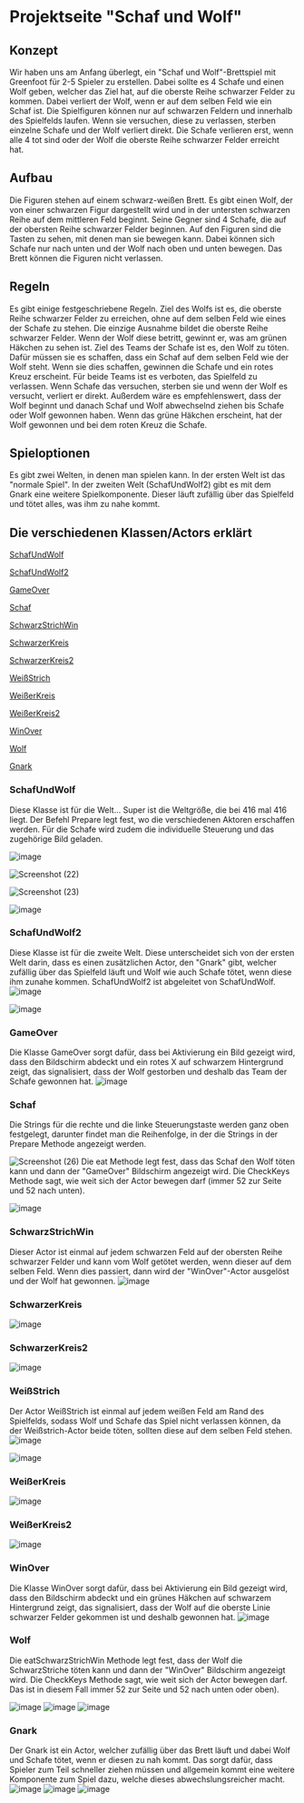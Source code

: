 # Projektseite "Schaf und Wolf"

## Konzept
Wir haben uns am Anfang überlegt, ein "Schaf und Wolf"-Brettspiel mit Greenfoot für 2-5 Spieler zu erstellen. Dabei sollte es 4 Schafe und einen Wolf geben, welcher das Ziel hat, auf die oberste Reihe schwarzer Felder zu kommen. Dabei verliert der Wolf, wenn er auf dem selben Feld wie ein Schaf ist. Die Spielfiguren können nur auf schwarzen Feldern und innerhalb des Spielfelds laufen. Wenn sie versuchen, diese zu verlassen, sterben einzelne Schafe und der Wolf verliert direkt. Die Schafe verlieren erst, wenn alle 4 tot sind oder der Wolf die oberste Reihe schwarzer Felder erreicht hat.

## Aufbau
Die Figuren stehen auf einem schwarz-weißen Brett. Es gibt einen Wolf, der von einer schwarzen Figur dargestellt wird und in der untersten schwarzen Reihe auf dem mittleren Feld beginnt. Seine Gegner sind 4 Schafe, die auf der obersten Reihe schwarzer Felder beginnen. Auf den Figuren sind die Tasten zu sehen, mit denen man sie bewegen kann. Dabei können sich Schafe nur nach unten und der Wolf nach oben und unten bewegen. Das Brett können die Figuren nicht verlassen.

## Regeln
Es gibt einige festgeschriebene Regeln.
Ziel des Wolfs ist es, die oberste Reihe schwarzer Felder zu erreichen, ohne auf dem selben Feld wie eines der Schafe zu stehen. Die einzige Ausnahme bildet die oberste Reihe schwarzer Felder. Wenn der Wolf diese betritt, gewinnt er, was am grünen Häkchen zu sehen ist.
Ziel des Teams der Schafe ist es, den Wolf zu töten. Dafür müssen sie es schaffen, dass ein Schaf auf dem selben Feld wie der Wolf steht. Wenn sie dies schaffen, gewinnen die Schafe und ein rotes Kreuz erscheint.
Für beide Teams ist es verboten, das Spielfeld zu verlassen. Wenn Schafe das versuchen, sterben sie und wenn der Wolf es versucht, verliert er direkt.
Außerdem wäre es empfehlenswert, dass der Wolf beginnt und danach Schaf und Wolf abwechselnd ziehen bis Schafe oder Wolf gewonnen haben. Wenn das grüne Häkchen erscheint, hat der Wolf gewonnen und bei dem roten Kreuz die Schafe.

## Spieloptionen
Es gibt zwei Welten, in denen man spielen kann. In der ersten Welt ist das "normale Spiel". In der zweiten Welt (SchafUndWolf2) gibt es mit dem Gnark eine weitere Spielkomponente. Dieser läuft zufällig über das Spielfeld und tötet alles, was ihm zu nahe kommt.

## Die verschiedenen Klassen/Actors erklärt

[SchafUndWolf](#1)

[SchafUndWolf2](#2)

[GameOver](#3)

[Schaf](#4)

[SchwarzStrichWin](#5)

[SchwarzerKreis](#6)

[SchwarzerKreis2](#7)

[WeißStrich](#8)

[WeißerKreis](#9)

[WeißerKreis2](#10)

[WinOver](#11)

[Wolf](#12)

[Gnark](#13)

### <a name="1"></a>SchafUndWolf
Diese Klasse ist für die Welt...
Super ist die Weltgröße, die bei 416 mal 416 liegt. 
Der Befehl Prepare legt fest, wo die verschiedenen Aktoren erschaffen werden.
Für die Schafe wird zudem die individuelle Steuerung und das zugehörige Bild geladen.

![image](https://user-images.githubusercontent.com/111414678/225242748-ae7a3d58-8846-48d5-8f6f-412d10659b15.png)


![Screenshot (22)](https://user-images.githubusercontent.com/111414678/221164287-9a0e742c-46f3-454c-8eea-a69fc19b2c91.png)

![Screenshot (23)](https://user-images.githubusercontent.com/111414678/221164237-0510d77c-617e-4af6-900f-bff9a9ed9048.png)

![image](https://user-images.githubusercontent.com/111414678/221164183-ca406f2b-6411-48df-b5cb-17b05a922721.png)


### <a name="2"></a>SchafUndWolf2
Diese Klasse ist für die zweite Welt. Diese unterscheidet sich von der ersten Welt darin, dass es einen zusätzlichen Actor, den "Gnark" gibt, welcher zufällig über das Spielfeld läuft und Wolf wie auch Schafe tötet, wenn diese ihm zunahe kommen. SchafUndWolf2 ist abgeleitet von SchafUndWolf.
![image](https://user-images.githubusercontent.com/111414678/225242671-9f293c4c-3506-49a3-87d6-e6e8caf31255.png)

![image](https://user-images.githubusercontent.com/111414678/223656140-f4965825-bc02-48fd-81ed-266210b4c256.png)

### <a name="3"></a>GameOver 
Die Klasse GameOver sorgt dafür, dass bei Aktivierung ein Bild gezeigt wird, dass den Bildschirm abdeckt und ein rotes X auf schwarzem Hintergrund zeigt, das signalisiert, dass der Wolf gestorben und deshalb das Team der Schafe gewonnen hat.
![image](https://user-images.githubusercontent.com/111414678/221164569-0b41ad90-b7f8-4632-afee-d2a193a7a5f9.png)

### <a name="4"></a>Schaf 
Die Strings für die rechte und die linke Steuerungstaste werden ganz oben festgelegt, darunter findet man die Reihenfolge, in der die Strings in der Prepare Methode angezeigt werden.

![Screenshot (26)](https://user-images.githubusercontent.com/111414678/221164916-e1ace399-e97d-451b-bf1b-f2efed7e9108.png)
Die eat Methode legt fest, dass das Schaf den Wolf töten kann und dann der "GameOver" Bildschirm angezeigt wird. Die CheckKeys Methode sagt, wie weit sich der Actor bewegen darf (immer 52 zur Seite und 52 nach unten).

![image](https://user-images.githubusercontent.com/111414678/221164876-e38a5b9b-d5df-4c3e-98c4-6c7733c9e45e.png)

### <a name="5"></a>SchwarzStrichWin 
Dieser Actor ist einmal auf jedem schwarzen Feld auf der obersten Reihe schwarzer Felder und kann vom Wolf getötet werden, wenn dieser auf dem selben Feld. Wenn dies passiert, dann wird der "WinOver"-Actor ausgelöst und der Wolf hat gewonnen.
![image](https://user-images.githubusercontent.com/111414678/221165461-4e0cb48d-6aad-4810-a535-698005361f8e.png)

### <a name="6"></a>SchwarzerKreis 
![image](https://user-images.githubusercontent.com/111414678/221165544-3f1364eb-bfb3-4412-b6a5-cca1b20f412b.png)


### <a name="7"></a>SchwarzerKreis2 
![image](https://user-images.githubusercontent.com/111414678/221165585-9984cf5a-902a-4bfb-a623-6179260cb97c.png)


### <a name="8"></a>WeißStrich 
Der Actor WeißStrich ist einmal auf jedem weißen Feld am Rand des Spielfelds, sodass Wolf und Schafe das Spiel nicht verlassen können, da der Weißstrich-Actor beide töten, sollten diese auf dem selben Feld stehen.
![image](https://user-images.githubusercontent.com/111414678/221165623-752679c4-c8cf-40d8-b2df-bffc64adc6d6.png)

![image](https://user-images.githubusercontent.com/111414678/221165657-8eb02741-61ea-4868-8113-4b86d71a95b5.png)


### <a name="9"></a>WeißerKreis 
![image](https://user-images.githubusercontent.com/111414678/221165696-59c887ca-2349-4745-b94b-13b04427bf86.png)


### <a name="10"></a>WeißerKreis2 
![image](https://user-images.githubusercontent.com/111414678/221165756-74176a88-da6e-4523-9b15-ccb19e4b46b7.png)


### <a name="11"></a>WinOver 
Die Klasse WinOver sorgt dafür, dass bei Aktivierung ein Bild gezeigt wird, dass den Bildschirm abdeckt und ein grünes Häkchen auf schwarzem Hintergrund zeigt, das signalisiert, dass der Wolf auf die oberste Linie schwarzer Felder gekommen ist und deshalb gewonnen hat.
![image](https://user-images.githubusercontent.com/111414678/221165813-feb8c739-a295-411d-9c5b-2ceaaceac94a.png)


### <a name="12"></a>Wolf 
Die eatSchwarzStrichWin Methode legt fest, dass der Wolf die SchwarzStriche töten kann und dann der "WinOver" Bildschirm angezeigt wird. Die CheckKeys Methode sagt, wie weit sich der Actor bewegen darf. Das ist in diesem Fall immer 52 zur Seite und 52 nach unten oder oben).

![image](https://user-images.githubusercontent.com/111414678/221165945-00af69eb-7916-49b0-ad6c-eb72a5ddc50d.png)
![image](https://user-images.githubusercontent.com/111414678/221165976-4c529a7e-f65f-4c9b-b4b0-711c464412fc.png)
![image](https://user-images.githubusercontent.com/111414678/221166009-7678b69e-ef02-4310-8c99-a69e3975c18d.png)

### <a name="13"></a>Gnark 
Der Gnark ist ein Actor, welcher zufällig über das Brett läuft und dabei Wolf und Schafe tötet, wenn er diesen zu nah kommt. Das sorgt dafür, dass Spieler zum Teil schneller ziehen müssen und allgemein kommt eine weitere Komponente zum Spiel dazu, welche dieses abwechslungsreicher macht.
![image](https://user-images.githubusercontent.com/111414678/223654327-623fab0e-876d-4751-8907-3ba17600e7ef.png)
![image](https://user-images.githubusercontent.com/111414678/223654387-498ed2aa-e155-4e45-8f60-08b344d8ce2e.png)
![image](https://user-images.githubusercontent.com/111414678/223658438-c4cad2b4-7720-4087-884d-41326b699b5b.png)
